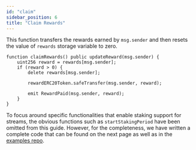 ```yaml
---
id: "claim"
sidebar_position: 6
title: "Claim Rewards"
---
```


This function transfers the rewards earned by `msg.sender` and then resets the value of `rewards` storage variable to
zero.

```solidity
function claimRewards() public updateReward(msg.sender) {
    uint256 reward = rewards[msg.sender];
    if (reward > 0) {
        delete rewards[msg.sender];

        rewardERC20Token.safeTransfer(msg.sender, reward);

        emit RewardPaid(msg.sender, reward);
    }
}
```

To focus around specific functionalities that enable staking support for streams, the obvious functions such as
`startStakingPeriod` have been omitted from this guide. However, for the completeness, we have written a complete code
that can be found on the next page as well as in the
[examples repo](https://github.com/sablier-labs/examples/blob/main/v2/core/StakeSablierNFT.sol).

